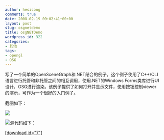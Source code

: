 ```yaml
---
author: hesicong
comments: true
date: 2008-02-19 09:02:41+00:00
layout: post
slug: osgnetdemo
title: osgNETDemo
wordpress_id: 322
categories:
- 其他
tags:
- opengl
- OSG
---
```


写了一个简单的OpenSceneGraph和.NET结合的例子。这个例子使用了C++/CLI语言进行托管和非托管之间的相互调用，使用.NET的Windows Forms类库进行UI设计，OSG进行渲染。该例子提供了如何打开并显示文件，使用按钮控制viewer的演示，可作为一个很好的入门例子。

截图如下：

[](/images/others/osgnetdemo.png)![](/images/others/image/thumb/osgnetdemo.png)

![](http://www.hesicong.net/blog/upload/2008/2/osgNETDemo.png)源代码如下：

[[download id="7"]
](http://www.hesicong.net/blog/upload/2008/2/osgNETDemo.rar)
